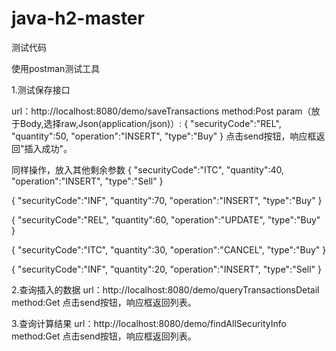 # java-h2-master
测试代码


使用postman测试工具

1.测试保存接口

url：http://localhost:8080/demo/saveTransactions
method:Post
param（放于Body,选择raw,Json(application/json)）:
    {
    "securityCode":"REL",
    "quantity":50,
    "operation":"INSERT",
    "type":"Buy"
    }
点击send按钮，响应框返回"插入成功"。

同样操作，放入其他剩余参数
{
"securityCode":"ITC",
"quantity":40,
"operation":"INSERT",
"type":"Sell"
}

{
"securityCode":"INF",
"quantity":70,
"operation":"INSERT",
"type":"Buy"
}

{
"securityCode":"REL",
"quantity":60,
"operation":"UPDATE",
"type":"Buy"
}

{
"securityCode":"ITC",
"quantity":30,
"operation":"CANCEL",
"type":"Buy"
}

{
"securityCode":"INF",
"quantity":20,
"operation":"INSERT",
"type":"Sell"
}


2.查询插入的数据
url：http://localhost:8080/demo/queryTransactionsDetail
method:Get
点击send按钮，响应框返回列表。


3.查询计算结果
url：http://localhost:8080/demo/findAllSecurityInfo
method:Get
点击send按钮，响应框返回列表。









